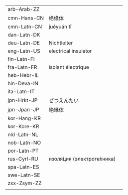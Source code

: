 | | | |
|-|-|-|
| arb-Arab-ZZ |  |  |
| cmn-Hans-CN | 绝缘体 |  |
| cmn-Latn-CN | juéyuán tǐ |  |
| dan-Latn-DK |  |  |
| deu-Latn-DE | Nichtleiter |  |
| eng-Latn-US | electrical insulator |  |
| fin-Latn-FI |  |  |
| fra-Latn-FR | isolant électrique |  |
| heb-Hebr-IL |  |  |
| hin-Deva-IN |  |  |
| ita-Latn-IT |  |  |
| jpn-Hrkt-JP | ぜつえんたい |  |
| jpn-Jpan-JP | 絶縁体 |  |
| kor-Hang-KR |  |  |
| kor-Kore-KR |  |  |
| nld-Latn-NL |  |  |
| nob-Latn-NO |  |  |
| por-Latn-PT |  |  |
| rus-Cyrl-RU | изоля́ция (электроте́хника) |  |
| spa-Latn-ES |  |  |
| swe-Latn-SE |  |  |
| zxx-Zsym-ZZ |  |  |
|  |  |  |